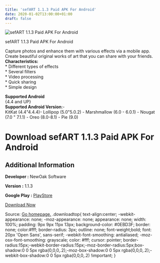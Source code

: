 ```yaml
---
title: 'sefART 1.1.3 Paid APK For Android'
date: 2020-01-02T13:00:00+01:00
draft: false
---
```


![sefART 1.1.3 Paid APK For Android](https://i1.wp.com/apkhome.net/wp-content/uploads/2020/01/sefART-1.1.3-Paid.png "sefART 1.1.3 Paid APK For Android")

  

sefART 1.1.3 Paid APK For Android

Capture photos and enhance them with various effects via a mobile app. Create beautiful original works of art that you can share with your friends.  
**Characteristics:**  
\* Different types of effects  
\* Several filters  
\* Video processing  
\* Quick sharing  
\* Simple design

**Supported Android**  
{4.4 and UP}  
**Supported Android Version**:-  
KitKat (4.4"4.4.4)- Lollipop (5.0"5.0.2) - Marshmallow (6.0 - 6.0.1) - Nougat (7.0 " 7.1.1) - Oreo (8.0-8.1) - Pie (9.0)

Download sefART 1.1.3 Paid APK For Android
==========================================

Additional Information
----------------------

**Developer :** NewOak Software

**Version :** 1.1.3

**Google Play :** [PlayStore](https://play.google.com/store/apps/details?id=cz.newoaksoftware.sefart)

  

[Download Now](https://store4app.co/post/sefart-1-1-3-paid-apk-for-android_1577965346)

  
Source: [Go homepage.](https://store4app.co/post/sefart-1-1-3-paid-apk-for-android_1577965346) .downloadtop{ text-align:center; -webkit-appearance: none; -moz-appearance: none; appearance: none; width: 100%; padding: 9px 9px 11px 13px; background-color: #0EBD3F; border: none; color:#fff; border-radius: 3px; outline: none; font-weight;bold; font: 20px 'Open Sans', sans-serif; -webkit-font-smoothing: antialiased; -moz-osx-font-smoothing: grayscale; color: #fff; cursor: pointer; border-radius:15px;-webkit-border-radius:15px;-moz-border-radius:5px;box-shadow:0 0 5px rgba(0,0,0,.2);-moz-box-shadow:0 0 5px rgba(0,0,0,.2);-webkit-box-shadow:0 0 5px rgba(0,0,0,.2) !important; }